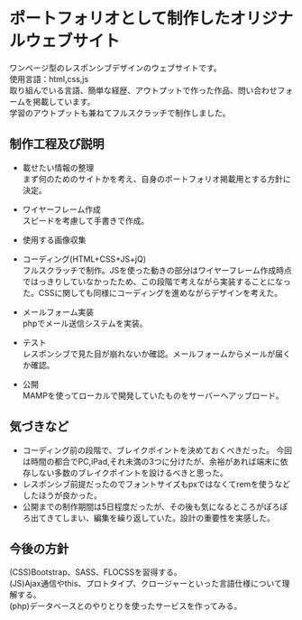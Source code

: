 # ポートフォリオとして制作したオリジナルウェブサイト
ワンページ型のレスポンシブデザインのウェブサイトです。  
使用言語：html,css,js  
取り組んでいる言語、簡単な経歴、アウトプットで作った作品、問い合わせフォームを掲載しています。  
学習のアウトプットも兼ねてフルスクラッチで制作しました。  

## 制作工程及び説明
- 載せたい情報の整理  
まず何のためのサイトかを考え、自身のポートフォリオ掲載用とする方針に決定。

- ワイヤーフレーム作成  
スピードを考慮して手書きで作成。

- 使用する画像収集
- コーディング(HTML+CSS+JS+jQ)  
フルスクラッチで制作。JSを使った動きの部分はワイヤーフレーム作成時点ではっきりしていなかったため、この段階で考えながら実装することになった。CSSに関しても同様にコーディングを進めながらデザインを考えた。

- メールフォーム実装  
phpでメール送信システムを実装。

- テスト  
レスポンシブで見た目が崩れないか確認。メールフォームからメールが届くか確認。

- 公開  
MAMPを使ってローカルで開発していたものをサーバーへアップロード。

## 気づきなど
- コーディング前の段階で、ブレイクポイントを決めておくべきだった。  今回は時間の都合でPC,iPad,それ未満の3つに分けたが、余裕があれば端末に依存しない多数のブレイクポイントを設けるべきと思った。
- レスポンシブ前提だったのでフォントサイズもpxではなくてremを使うなどしたほうが良かった。
- 公開までの制作期間は5日程度だったが、その後も気になるところがぽろぽろ出てきてしまい、編集を繰り返していた。設計の重要性を実感した。

## 今後の方針
(CSS)Bootstrap、SASS、FLOCSSを習得する。  
(JS)Ajax通信やthis、プロトタイプ、クロージャーといった言語仕様について理解する。  
(php)データベースとのやりとりを使ったサービスを作ってみる。

